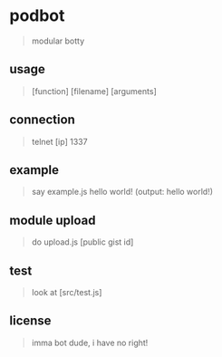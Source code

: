 # podbot
> modular botty

## usage
> [function] [filename] [arguments]

## connection
> telnet [ip] 1337

## example
> say example.js hello world! (output: hello world!)

## module upload
> do upload.js [public gist id]

## test
> look at [src/test.js]

## license
> imma bot dude, i have no right!